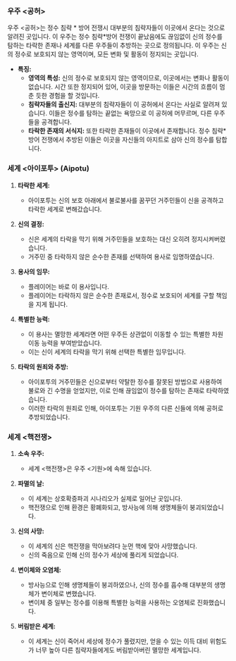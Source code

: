 ### 우주 <공허>

우주 <공허>는 정수 침략 * 방어 전쟁시 대부분의 침략자들이 이곳에서 온다는 것으로 알려진 곳입니다. 이 우주는 정수 침략*방어 전쟁이 끝났음에도 끊임없이 신의 정수를 탐하는 타락한 존재나 세계를 다른 우주들이 추방하는 곳으로 정의됩니다. 이 우주는 신의 정수로 보호되지 않는 영역이며, 모든 변화 및 활동이 정지되는 곳입니다.

- **특징:**
  - **영역의 특성:** 신의 정수로 보호되지 않는 영역이므로, 이곳에서는 변화나 활동이 없습니다. 시간 또한 정지되어 있어, 이곳을 방문하는 이들은 시간의 흐름이 멈춘 듯한 경험을 할 것입니다.
  - **침략자들의 출신지:** 대부분의 침략자들이 이 공허에서 온다는 사실로 알려져 있습니다. 이들은 정수를 탐하는 끝없는 욕망으로 이 공허에 머무르며, 다른 우주들을 공격합니다.
  - **타락한 존재의 서식지:** 또한 타락한 존재들이 이곳에서 존재합니다. 정수 침략\*방어 전쟁에서 추방된 이들은 이곳을 자신들의 아지트로 삼아 신의 정수를 탐합니다.

### 세계 <아이포투> (Aipotu)

1. **타락한 세계:**

   - 아이포투는 신의 보호 아래에서 불로불사를 꿈꾸던 거주민들이 신을 공격하고 타락한 세계로 변해갔습니다.

2. **신의 결정:**

   - 신은 세계의 타락을 막기 위해 거주민들을 보호하는 대신 오히려 정지시켜버렸습니다.
   - 거주민 중 타락하지 않은 순수한 존재를 선택하여 용사로 임명하였습니다.

3. **용사의 임무:**

   - 플레이어는 바로 이 용사입니다.
   - 플레이어는 타락하지 않은 순수한 존재로서, 정수로 보호되어 세계를 구할 책임을 지게 됩니다.

4. **특별한 능력:**

   - 이 용사는 멸망한 세계라면 어떤 우주든 상관없이 이동할 수 있는 특별한 차원 이동 능력을 부여받았습니다.
   - 이는 신이 세계의 타락을 막기 위해 선택한 특별한 임무입니다.

5. **타락의 원죄와 추방:**
   - 아이포투의 거주민들은 신으로부터 약탈한 정수를 잘못된 방법으로 사용하여 불로와 긴 수명을 얻었지만, 이로 인해 끊임없이 정수를 탐하는 존재로 타락하였습니다.
   - 이러한 타락의 원죄로 인해, 아이포투는 기원 우주의 다른 신들에 의해 공허로 추방되었습니다.

### 세계 <핵전쟁>

1. **소속 우주:**

   - 세계 <핵전쟁>은 우주 <기원>에 속해 있습니다.

2. **파멸의 날:**

   - 이 세계는 상호확증파괴 시나리오가 실제로 일어난 곳입니다.
   - 핵전쟁으로 인해 환경은 황폐화되고, 방사능에 의해 생명체들이 붕괴되었습니다.

3. **신의 사망:**

   - 이 세계의 신은 핵전쟁을 막아보려다 눈먼 핵에 맞아 사망했습니다.
   - 신의 죽음으로 인해 신의 정수가 세상에 풀리게 되었습니다.

4. **변이체와 오염체:**

   - 방사능으로 인해 생명체들이 붕괴하였으나, 신의 정수를 흡수해 대부분의 생명체가 변이체로 변했습니다.
   - 변이체 중 일부는 정수를 이용해 특별한 능력을 사용하는 오염체로 진화했습니다.

5. **버림받은 세계:**
   - 이 세계는 신이 죽어서 세상에 정수가 풀렸지만, 얻을 수 있는 이득 대비 위험도가 너무 높아 다른 침략자들에게도 버림받아버린 멸망한 세계입니다.
